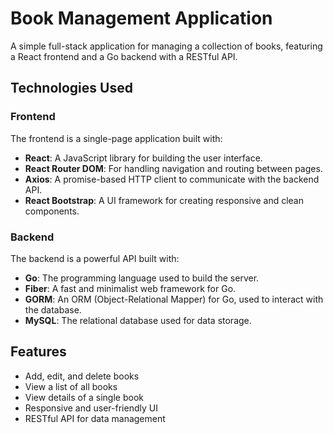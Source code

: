 # Book Management Application

A simple full-stack application for managing a collection of books, featuring a React frontend and a Go backend with a RESTful API.

## Technologies Used

### Frontend
The frontend is a single-page application built with:
- **React**: A JavaScript library for building the user interface.
- **React Router DOM**: For handling navigation and routing between pages.
- **Axios**: A promise-based HTTP client to communicate with the backend API.
- **React Bootstrap**: A UI framework for creating responsive and clean components.

### Backend
The backend is a powerful API built with:
- **Go**: The programming language used to build the server.
- **Fiber**: A fast and minimalist web framework for Go.
- **GORM**: An ORM (Object-Relational Mapper) for Go, used to interact with the database.
- **MySQL**: The relational database used for data storage.

## Features
- Add, edit, and delete books
- View a list of all books
- View details of a single book
- Responsive and user-friendly UI
- RESTful API for data management
